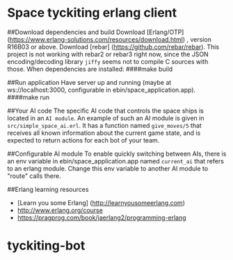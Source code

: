 # Space tyckiting erlang client

##Download dependencies and build
Download [Erlang/OTP] (https://www.erlang-solutions.com/resources/download.html)
, version R16B03 or above. Download [rebar] (https://github.com/rebar/rebar).
This project is not working with rebar2 or rebar3 right now, since the JSON
encoding/decoding library `jiffy` seems not to compile C sources with those.
When dependencies are installed:
####make build

##Run application
Have server up and running (maybe at ws://localhost:3000, configurable
in ebin/space_application.app).
####make run

##Your AI code
The specific AI code that controls the space ships is located in
an `AI module`. An example of such an AI module
is given in `src/simple_space_ai.erl`. It has a function named
`give_moves/5` that receives all known information about the
current game state, and is expected to return actions for each
bot of your team.

##Configurable AI module
To enable quickly switching between AIs, there is an env variable
in ebin/space_application.app named `current_ai` that refers to
an erlang module. Change this env variable to another AI module
to "route" calls there.

##Erlang learning resources
* [Learn you some Erlang] (http://learnyousomeerlang.com)
* http://www.erlang.org/course
* https://pragprog.com/book/jaerlang2/programming-erlang
# tyckiting-bot
